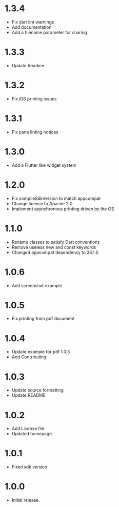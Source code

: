 # 1.3.4
* Fix dart lint warnings
* Add documentation
* Add a filename parameter for sharing

# 1.3.3
* Update Readme

# 1.3.2
* Fix iOS printing issues

# 1.3.1
* Fix pana linting notices

# 1.3.0
* Add a Flutter like widget system

# 1.2.0
* Fix compileSdkVersion to match appcompat
* Change license to Apache 2.0
* Implement asynchronous printing driven by the OS

# 1.1.0
* Rename classes to satisfy Dart conventions
* Remove useless new and const keywords
* Changed appcompat dependency to 26.1.0

# 1.0.6
* Add screenshot example

# 1.0.5
* Fix printing from pdf document

# 1.0.4
* Update example for pdf 1.0.5
* Add Contributing

# 1.0.3
* Update source formatting
* Update README

# 1.0.2
* Add License file
* Updated homepage

# 1.0.1
* Fixed sdk version

# 1.0.0
* Initial release.
